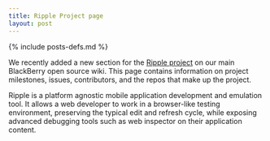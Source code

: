 ```yaml
---
title: Ripple Project page
layout: post
---
```

{% include posts-defs.md %}

We recently added a new section for the [Ripple project](http://blackberry.github.com/ripple) on our main BlackBerry open source wiki.  This page contains information on project milestones, issues, contributors, and the repos that make up the project.

Ripple is a platform agnostic mobile application development and emulation tool. It allows a web developer to work in a browser-like testing environment, preserving the typical edit and refresh cycle, while exposing advanced debugging tools such as web inspector on their application content.